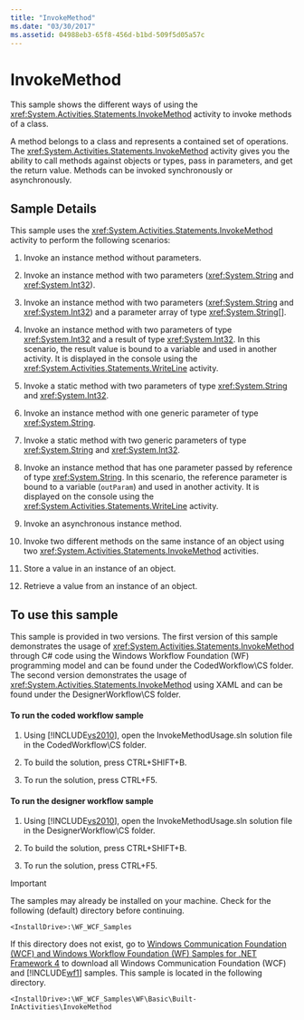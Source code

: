 ```yaml
---
title: "InvokeMethod"
ms.date: "03/30/2017"
ms.assetid: 04988eb3-65f8-456d-b1bd-509f5d05a57c
---
```

# InvokeMethod
This sample shows the different ways of using the <xref:System.Activities.Statements.InvokeMethod> activity to invoke methods of a class.  
  
 A method belongs to a class and represents a contained set of operations. The <xref:System.Activities.Statements.InvokeMethod> activity gives you the ability to call methods against objects or types, pass in parameters, and get the return value. Methods can be invoked synchronously or asynchronously.  
  
## Sample Details  
 This sample uses the <xref:System.Activities.Statements.InvokeMethod> activity to perform the following scenarios:  
  
1. Invoke an instance method without parameters.  
  
2. Invoke an instance method with two parameters (<xref:System.String> and <xref:System.Int32>).  
  
3. Invoke an instance method with two parameters (<xref:System.String> and <xref:System.Int32>) and a parameter array of type <xref:System.String>[].  
  
4. Invoke an instance method with two parameters of type <xref:System.Int32> and a result of type <xref:System.Int32>. In this scenario, the result value is bound to a variable and used in another activity. It is displayed in the console using the <xref:System.Activities.Statements.WriteLine> activity.  
  
5. Invoke a static method with two parameters of type <xref:System.String> and <xref:System.Int32>.  
  
6. Invoke an instance method with one generic parameter of type <xref:System.String>.  
  
7. Invoke a static method with two generic parameters of type <xref:System.String> and <xref:System.Int32>.  
  
8. Invoke an instance method that has one parameter passed by reference of type <xref:System.String>. In this scenario, the reference parameter is bound to a variable (`outParam`) and used in another activity. It is displayed on the console using the <xref:System.Activities.Statements.WriteLine> activity.  
  
9. Invoke an asynchronous instance method.  
  
10. Invoke two different methods on the same instance of an object using two <xref:System.Activities.Statements.InvokeMethod> activities.  
  
11. Store a value in an instance of an object.  
  
12. Retrieve a value from an instance of an object.  
  
## To use this sample  
 This sample is provided in two versions. The first version of this sample demonstrates the usage of <xref:System.Activities.Statements.InvokeMethod> through C# code using the Windows Workflow Foundation (WF) programming model and can be found under the CodedWorkflow\CS folder. The second version demonstrates the usage of <xref:System.Activities.Statements.InvokeMethod> using XAML and can be found under the DesignerWorkflow\CS folder.  
  
#### To run the coded workflow sample  
  
1. Using [!INCLUDE[vs2010](../../../../includes/vs2010-md.md)], open the InvokeMethodUsage.sln solution file in the CodedWorkflow\CS folder.  
  
2. To build the solution, press CTRL+SHIFT+B.  
  
3. To run the solution, press CTRL+F5.  
  
#### To run the designer workflow sample  
  
1. Using [!INCLUDE[vs2010](../../../../includes/vs2010-md.md)], open the InvokeMethodUsage.sln solution file in the DesignerWorkflow\CS folder.  
  
2. To build the solution, press CTRL+SHIFT+B.  
  
3. To run the solution, press CTRL+F5.  
  
> [!IMPORTANT]
>  The samples may already be installed on your machine. Check for the following (default) directory before continuing.  
> 
>  `<InstallDrive>:\WF_WCF_Samples`  
> 
>  If this directory does not exist, go to [Windows Communication Foundation (WCF) and Windows Workflow Foundation (WF) Samples for .NET Framework 4](http://go.microsoft.com/fwlink/?LinkId=150780) to download all Windows Communication Foundation (WCF) and [!INCLUDE[wf1](../../../../includes/wf1-md.md)] samples. This sample is located in the following directory.  
> 
>  `<InstallDrive>:\WF_WCF_Samples\WF\Basic\Built-InActivities\InvokeMethod`